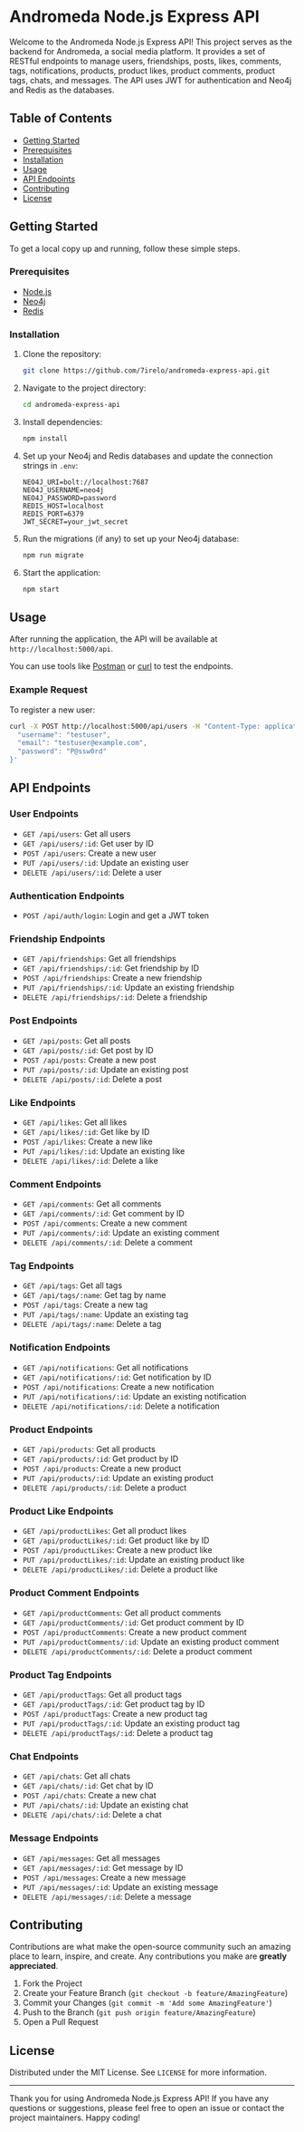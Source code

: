 # Andromeda Node.js Express API

Welcome to the Andromeda Node.js Express API! This project serves as the backend for Andromeda, a social media platform. It provides a set of RESTful endpoints to manage users, friendships, posts, likes, comments, tags, notifications, products, product likes, product comments, product tags, chats, and messages. The API uses JWT for authentication and Neo4j and Redis as the databases.

## Table of Contents

- [Getting Started](#getting-started)
- [Prerequisites](#prerequisites)
- [Installation](#installation)
- [Usage](#usage)
- [API Endpoints](#api-endpoints)
- [Contributing](#contributing)
- [License](#license)

## Getting Started

To get a local copy up and running, follow these simple steps.

### Prerequisites

- [Node.js](https://nodejs.org/en/download/)
- [Neo4j](https://neo4j.com/download/)
- [Redis](https://redis.io/download)

### Installation

1. Clone the repository:
   ```sh
   git clone https://github.com/7irelo/andromeda-express-api.git
   ```
2. Navigate to the project directory:
   ```sh
   cd andromeda-express-api
   ```
3. Install dependencies:
   ```sh
   npm install
   ```
4. Set up your Neo4j and Redis databases and update the connection strings in `.env`:
   ```env
   NEO4J_URI=bolt://localhost:7687
   NEO4J_USERNAME=neo4j
   NEO4J_PASSWORD=password
   REDIS_HOST=localhost
   REDIS_PORT=6379
   JWT_SECRET=your_jwt_secret
   ```
5. Run the migrations (if any) to set up your Neo4j database:
   ```sh
   npm run migrate
   ```
6. Start the application:
   ```sh
   npm start
   ```

## Usage

After running the application, the API will be available at `http://localhost:5000/api`.

You can use tools like [Postman](https://www.postman.com/) or [curl](https://curl.se/) to test the endpoints.

### Example Request

To register a new user:
```sh
curl -X POST http://localhost:5000/api/users -H "Content-Type: application/json" -d '{
  "username": "testuser",
  "email": "testuser@example.com",
  "password": "P@ssw0rd"
}'
```

## API Endpoints

### User Endpoints

- `GET /api/users`: Get all users
- `GET /api/users/:id`: Get user by ID
- `POST /api/users`: Create a new user
- `PUT /api/users/:id`: Update an existing user
- `DELETE /api/users/:id`: Delete a user

### Authentication Endpoints

- `POST /api/auth/login`: Login and get a JWT token

### Friendship Endpoints

- `GET /api/friendships`: Get all friendships
- `GET /api/friendships/:id`: Get friendship by ID
- `POST /api/friendships`: Create a new friendship
- `PUT /api/friendships/:id`: Update an existing friendship
- `DELETE /api/friendships/:id`: Delete a friendship

### Post Endpoints

- `GET /api/posts`: Get all posts
- `GET /api/posts/:id`: Get post by ID
- `POST /api/posts`: Create a new post
- `PUT /api/posts/:id`: Update an existing post
- `DELETE /api/posts/:id`: Delete a post

### Like Endpoints

- `GET /api/likes`: Get all likes
- `GET /api/likes/:id`: Get like by ID
- `POST /api/likes`: Create a new like
- `PUT /api/likes/:id`: Update an existing like
- `DELETE /api/likes/:id`: Delete a like

### Comment Endpoints

- `GET /api/comments`: Get all comments
- `GET /api/comments/:id`: Get comment by ID
- `POST /api/comments`: Create a new comment
- `PUT /api/comments/:id`: Update an existing comment
- `DELETE /api/comments/:id`: Delete a comment

### Tag Endpoints

- `GET /api/tags`: Get all tags
- `GET /api/tags/:name`: Get tag by name
- `POST /api/tags`: Create a new tag
- `PUT /api/tags/:name`: Update an existing tag
- `DELETE /api/tags/:name`: Delete a tag

### Notification Endpoints

- `GET /api/notifications`: Get all notifications
- `GET /api/notifications/:id`: Get notification by ID
- `POST /api/notifications`: Create a new notification
- `PUT /api/notifications/:id`: Update an existing notification
- `DELETE /api/notifications/:id`: Delete a notification

### Product Endpoints

- `GET /api/products`: Get all products
- `GET /api/products/:id`: Get product by ID
- `POST /api/products`: Create a new product
- `PUT /api/products/:id`: Update an existing product
- `DELETE /api/products/:id`: Delete a product

### Product Like Endpoints

- `GET /api/productLikes`: Get all product likes
- `GET /api/productLikes/:id`: Get product like by ID
- `POST /api/productLikes`: Create a new product like
- `PUT /api/productLikes/:id`: Update an existing product like
- `DELETE /api/productLikes/:id`: Delete a product like

### Product Comment Endpoints

- `GET /api/productComments`: Get all product comments
- `GET /api/productComments/:id`: Get product comment by ID
- `POST /api/productComments`: Create a new product comment
- `PUT /api/productComments/:id`: Update an existing product comment
- `DELETE /api/productComments/:id`: Delete a product comment

### Product Tag Endpoints

- `GET /api/productTags`: Get all product tags
- `GET /api/productTags/:id`: Get product tag by ID
- `POST /api/productTags`: Create a new product tag
- `PUT /api/productTags/:id`: Update an existing product tag
- `DELETE /api/productTags/:id`: Delete a product tag

### Chat Endpoints

- `GET /api/chats`: Get all chats
- `GET /api/chats/:id`: Get chat by ID
- `POST /api/chats`: Create a new chat
- `PUT /api/chats/:id`: Update an existing chat
- `DELETE /api/chats/:id`: Delete a chat

### Message Endpoints

- `GET /api/messages`: Get all messages
- `GET /api/messages/:id`: Get message by ID
- `POST /api/messages`: Create a new message
- `PUT /api/messages/:id`: Update an existing message
- `DELETE /api/messages/:id`: Delete a message

## Contributing

Contributions are what make the open-source community such an amazing place to learn, inspire, and create. Any contributions you make are **greatly appreciated**.

1. Fork the Project
2. Create your Feature Branch (`git checkout -b feature/AmazingFeature`)
3. Commit your Changes (`git commit -m 'Add some AmazingFeature'`)
4. Push to the Branch (`git push origin feature/AmazingFeature`)
5. Open a Pull Request

## License

Distributed under the MIT License. See `LICENSE` for more information.

---

Thank you for using Andromeda Node.js Express API! If you have any questions or suggestions, please feel free to open an issue or contact the project maintainers. Happy coding!
